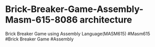 # Brick-Breaker-Game-Assembly-Masm-615-8086 architecture
Brick Breaker Game using Assembly Language(MASM615)
#Masm615
#Brick Breaker Game
#Assembly
